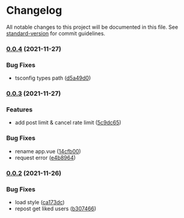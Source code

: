 # Changelog

All notable changes to this project will be documented in this file. See [standard-version](https://github.com/conventional-changelog/standard-version) for commit guidelines.

### [0.0.4](https://github.com/sxzz/jike-plus/compare/v0.0.3...v0.0.4) (2021-11-27)


### Bug Fixes

* tsconfig types path ([d5a49d0](https://github.com/sxzz/jike-plus/commit/d5a49d0ee4d2cc230a60cd89a35e4c7f79b3a408))

### [0.0.3](https://github.com/sxzz/jike-plus/compare/v0.0.2...v0.0.3) (2021-11-27)


### Features

* add post limit & cancel rate limit ([5c9dc65](https://github.com/sxzz/jike-plus/commit/5c9dc6573063f4bd16a4310f972f60a862e30d3b))


### Bug Fixes

* rename app.vue ([14cfb00](https://github.com/sxzz/jike-plus/commit/14cfb00129da379991fa213aea713e701894b8dd))
* request error ([e4b8964](https://github.com/sxzz/jike-plus/commit/e4b8964898435a0a82a844fb196b515d5951045d))

### [0.0.2](https://github.com/sxzz/jike-plus/compare/v0.0.1...v0.0.2) (2021-11-26)


### Bug Fixes

* load style ([ca173dc](https://github.com/sxzz/jike-plus/commit/ca173dc004c2e4f171ea803fb4c8903ad9ad536b))
* repost get liked users ([b307466](https://github.com/sxzz/jike-plus/commit/b307466344459bb0b6b8a8215f9cd8f70fd764ba))
